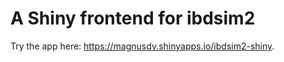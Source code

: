 
<!-- README.md is generated from README.Rmd. Please edit that file -->

# A Shiny frontend for **ibdsim2**

<!-- badges: start -->
<!-- badges: end -->

Try the app here: <https://magnusdv.shinyapps.io/ibdsim2-shiny>.
